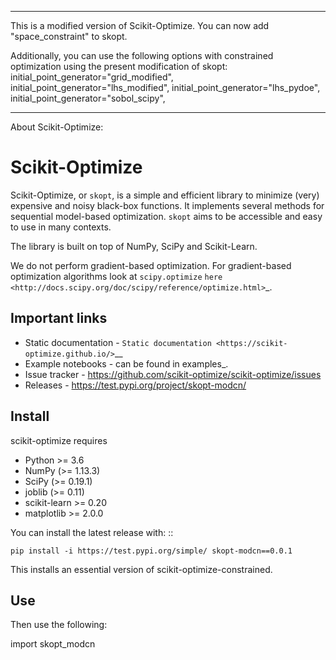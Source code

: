 
----------------------------------------------------------------------------------------------------

This is a modified version of Scikit-Optimize. You can now add "space_constraint" to skopt. 

Additionally, you can use the following options with constrained optimization using the present modification of skopt:
initial_point_generator="grid_modified",
initial_point_generator="lhs_modified",
initial_point_generator="lhs_pydoe",
initial_point_generator="sobol_scipy",

-----------------------------------------------------------------------------------------------------
About Scikit-Optimize:

Scikit-Optimize
===============

Scikit-Optimize, or ``skopt``, is a simple and efficient library to
minimize (very) expensive and noisy black-box functions. It implements
several methods for sequential model-based optimization. ``skopt`` aims
to be accessible and easy to use in many contexts.

The library is built on top of NumPy, SciPy and Scikit-Learn.

We do not perform gradient-based optimization. For gradient-based
optimization algorithms look at
``scipy.optimize``
`here <http://docs.scipy.org/doc/scipy/reference/optimize.html>`_.

Important links
---------------

-  Static documentation - `Static
   documentation <https://scikit-optimize.github.io/>`__
-  Example notebooks - can be found in examples_.
-  Issue tracker -
   https://github.com/scikit-optimize/scikit-optimize/issues
-  Releases - https://test.pypi.org/project/skopt-modcn/

Install
-------

scikit-optimize requires

* Python >= 3.6
* NumPy (>= 1.13.3)
* SciPy (>= 0.19.1)
* joblib (>= 0.11)
* scikit-learn >= 0.20
* matplotlib >= 2.0.0

You can install the latest release with:
::

    pip install -i https://test.pypi.org/simple/ skopt-modcn==0.0.1

This installs an essential version of scikit-optimize-constrained.

Use
-------

Then use the following:

import skopt_modcn
